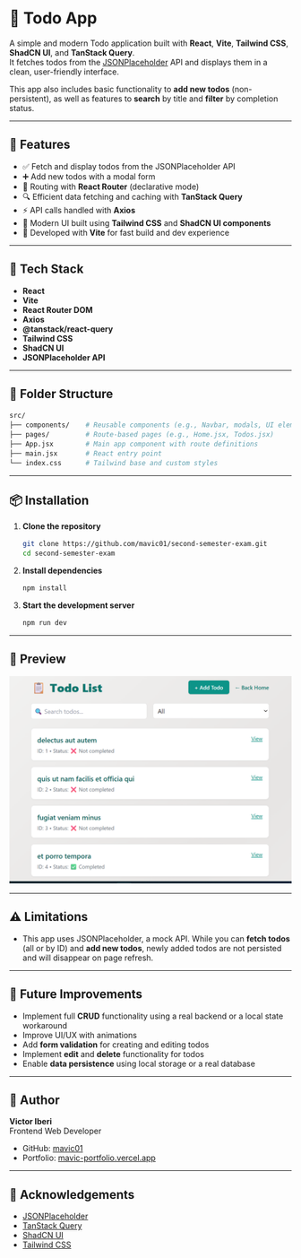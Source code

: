# 📝 Todo App

A simple and modern Todo application built with **React**, **Vite**, **Tailwind CSS**, **ShadCN UI**, and **TanStack Query**.  
It fetches todos from the [JSONPlaceholder](https://jsonplaceholder.typicode.com/todos) API and displays them in a clean, user-friendly interface.

This app also includes basic functionality to **add new todos** (non-persistent), as well as features to **search** by title and **filter** by completion status.

---

## 🚀 Features

- ✅ Fetch and display todos from the JSONPlaceholder API  
- ➕ Add new todos with a modal form  
- 🚦 Routing with **React Router** (declarative mode)  
- 🔍 Efficient data fetching and caching with **TanStack Query**  
- ⚡ API calls handled with **Axios**  
- 💄 Modern UI built using **Tailwind CSS** and **ShadCN UI components**  
- 🔧 Developed with **Vite** for fast build and dev experience    

---

## 🧪 Tech Stack

- **React**  
- **Vite**  
- **React Router DOM**  
- **Axios**  
- **@tanstack/react-query**  
- **Tailwind CSS**  
- **ShadCN UI**  
- **JSONPlaceholder API**

---

## 📁 Folder Structure

```bash
src/
├── components/    # Reusable components (e.g., Navbar, modals, UI elements)
├── pages/         # Route-based pages (e.g., Home.jsx, Todos.jsx)
├── App.jsx        # Main app component with route definitions
├── main.jsx       # React entry point
└── index.css      # Tailwind base and custom styles
```

---

## 📦 Installation

1. **Clone the repository**
   ```bash
   git clone https://github.com/mavic01/second-semester-exam.git
   cd second-semester-exam
   ```

2. **Install dependencies**
   ```bash
   npm install
   ```

3. **Start the development server**
   ```bash
   npm run dev
   ```

---

## 📸 Preview

![Todo App Preview](public/preview.png)

---

## ⚠️ Limitations

- This app uses JSONPlaceholder, a mock API. While you can **fetch todos** (all or by ID) and **add new todos**, newly added todos are not persisted and will disappear on page refresh.

---

## 🌱 Future Improvements

- Implement full **CRUD** functionality using a real backend or a local state workaround  
- Improve UI/UX with animations  
- Add **form validation** for creating and editing todos
- Implement **edit** and **delete** functionality for todos  
- Enable **data persistence** using local storage or a real database 

---

## 👤 Author

**Victor Iberi**  
Frontend Web Developer  
- GitHub: [mavic01](https://github.com/mavic01)  
- Portfolio: [mavic-portfolio.vercel.app](https://mavic-portfolio.vercel.app/)

---

## 🙌 Acknowledgements

- [JSONPlaceholder](https://jsonplaceholder.typicode.com/)  
- [TanStack Query](https://tanstack.com/query)  
- [ShadCN UI](https://ui.shadcn.com/)  
- [Tailwind CSS](https://tailwindcss.com/)
